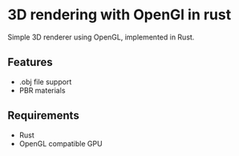 # 3D rendering with OpenGl in rust
Simple 3D renderer using OpenGL, implemented in Rust.

## Features
- .obj file support
- PBR materials

## Requirements
- Rust
- OpenGL compatible GPU